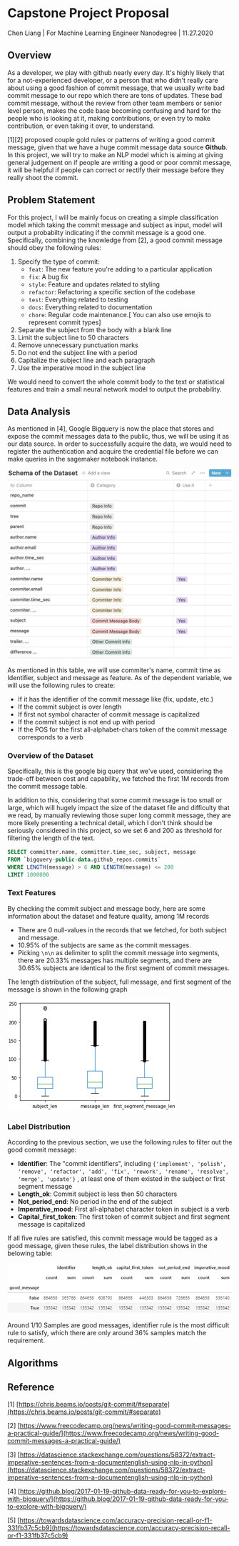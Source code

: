 # Capstone Project Proposal

Chen Liang | For Machine Learning Engineer Nanodegree | 11.27.2020

## Overview

As a developer, we play with github nearly every day. It's highly likely that for a not-experienced developer, or a person that who didn't really care about using a good fashion of commit message, that we usually write bad commit message to our repo which there are tons of updates. These bad commit message, without the review from other team members or senior level person, makes the code base becoming confusing and hard for the people who is looking at it, making contributions, or even try to make contribution, or even taking it over, to understand.

[1][2] proposed couple gold rules or patterns of writing a good commit message, given that we have a huge commit message data source **Github**. In this project, we will try to make an NLP model which is aiming at giving general judgement on if people are writing a good or poor commit message, it will be helpful if people can correct or rectify their message before they really shoot the commit.

## Problem Statement

For this project, I will be mainly focus on creating a simple classification model which taking the commit message and subject as input, model will output a probabilty indicating if the commit message is a good one. Specifically, combining the knowledge from [2], a good commit message should obey the following rules:

1. Specify the type of commit:
    - `feat`: The new feature you're adding to a particular application
    - `fix`: A bug fix
    - `style`: Feature and updates related to styling
    - `refactor`: Refactoring a specific section of the codebase
    - `test`: Everything related to testing
    - `docs`: Everything related to documentation
    - `chore`: Regular code maintenance.[ You can also use emojis to represent commit types]
2. Separate the subject from the body with a blank line
3. Limit the subject line to 50 characters
4. Remove unnecessary punctuation marks
5. Do not end the subject line with a period
6. Capitalize the subject line and each paragraph
7. Use the imperative mood in the subject line

We would need to convert the whole commit body to the text or statistical features and train a small neural network model to output the probability.

## Data Analysis

As mentioned in [4], Google Bigquery is now the place that stores and expose the commit messages data to the public, thus, we will be using it as our data source. In order to successfully acquire the data, we would need to register the authentication and acquire the credential file before we can make queries in the sagemaker notebook instance.

![](imgs/data_schema.jpg)

As mentioned in this table, we will use commiter's name, commit time as Identifier, subject and message as feature. As of the dependent variable, we will use the following rules to create:

- If it has the identifier of the commit message like (fix, update, etc.)
- If the commit subject is over length
- If first not symbol character of commit message is capitalized
- If the commit subject is not end up with period
- If the POS for the first all-alphabet-chars token of the commit message corresponds to a verb

### Overview of the Dataset

Specifically, this is the google big query that we've used, considering the trade-off between cost and capability, we fetched the first 1M records from the commit message table.

In addition to this, considering that some commit message is too small or large, which will hugely impact the size of the dataset file and difficulty that we read, by manually reviewing those super long commit message, they are more likely presenting a technical detail, which I don't think should be seriously considered in this project, so we set 6 and 200 as threshold for filtering the length of the text.

```sql
SELECT committer.name, committer.time_sec, subject, message
FROM `bigquery-public-data.github_repos.commits`
WHERE LENGTH(message) > 6 AND LENGTH(message) <= 200
LIMIT 1000000
```
### Text Features

By checking the commit subject and message body, here are some information about the dataset and feature quality, among 1M records

- There are 0 null-values in the records that we fetched, for both subject and message.
- 10.95% of the subjects are same as the commit messages.
- Picking `\n\n` as delimiter to split the commit message into segments, there are 20.33% messages has multiple segments, and there are 30.65% subjects are identical to the first segment of commit messages.

The length distribution of the subject, full message, and first segment of the message is shown in the following graph

![](imgs/length_distribution.png)

### Label Distribution

According to the previous section, we use the following rules to filter out the good commit message:

- **Identifier**: The "commit identifiers", including `{'implement', 'polish', 'remove', 'refactor', 'add', 'fix', 'rework', 'rename', 'resolve', 'merge', 'update'}` , at least one of them existed in the subject or first segment message
- **Length_ok**: Commit subject is less then 50 characters
- **Not_period_end**: No period in the end of the subject
- **Imperative_mood**: First all-alphabet character token in subject is a verb
- **Capital_first_token**: The first token of commit subject and first segment message is capitalized

If all five rules are satisfied, this commit message would be tagged as a good message, given these rules, the label distribution shows in the belowing table:

![](imgs/label_distribution.png)

Around 1/10 Samples are good messages, identifier rule is the most difficult rule to satisfy, which there are only around 36% samples match the requirement.

## Algorithms



## Reference

[1] [https://chris.beams.io/posts/git-commit/#separate](https://chris.beams.io/posts/git-commit/#separate)

[2] [https://www.freecodecamp.org/news/writing-good-commit-messages-a-practical-guide/](https://www.freecodecamp.org/news/writing-good-commit-messages-a-practical-guide/)

[3] [https://datascience.stackexchange.com/questions/58372/extract-imperative-sentences-from-a-documentenglish-using-nlp-in-python](https://datascience.stackexchange.com/questions/58372/extract-imperative-sentences-from-a-documentenglish-using-nlp-in-python)

[4] [https://github.blog/2017-01-19-github-data-ready-for-you-to-explore-with-bigquery/](https://github.blog/2017-01-19-github-data-ready-for-you-to-explore-with-bigquery/)

[5] [https://towardsdatascience.com/accuracy-precision-recall-or-f1-331fb37c5cb9](https://towardsdatascience.com/accuracy-precision-recall-or-f1-331fb37c5cb9)
